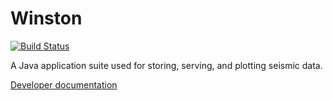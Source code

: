 Winston
=====================

[![Build Status](https://travis-ci.org/usgs/winston.png)](https://travis-ci.org/usgs/winston)

A Java application suite used for storing, serving, and plotting seismic data. 

[Developer documentation](http://usgs.github.io/winston)